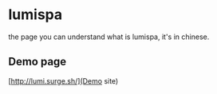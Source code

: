 # lumispa
the page you can understand what is lumispa, it's in chinese.

## Demo page

[http://lumi.surge.sh/](Demo site)
